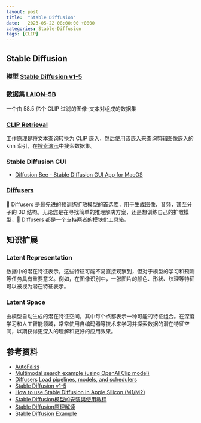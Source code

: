 ```yaml
---
layout: post
title:  "Stable Diffusion"
date:   2023-05-22 08:00:00 +0800
categories: Stable-Diffusion
tags: [CLIP]
---
```


## Stable Diffusion
### 模型 [Stable Diffusion v1-5](https://huggingface.co/runwayml/stable-diffusion-v1-5)

### 数据集 [LAION-5B](https://laion.ai/blog/laion-5b/)
一个由 58.5 亿个 CLIP 过滤的图像-文本对组成的数据集

### [CLIP Retrieval](https://knn.laion.ai/)
工作原理是将文本查询转换为 CLIP 嵌入，然后使用该嵌入来查询剪辑图像嵌入的 knn 索引，在[搜索演示](https://rom1504.github.io/clip-retrieval/)中搜索数据集。

### Stable Diffusion GUI
* [Diffusion Bee - Stable Diffusion GUI App for MacOS](https://github.com/divamgupta/diffusionbee-stable-diffusion-ui)

### [Diffusers](https://huggingface.co/docs/diffusers/index)
🤗 Diffusers 是最先进的预训练扩散模型的首选库，用于生成图像、音频，甚至分子的 3D 结构。无论您是在寻找简单的推理解决方案，还是想训练自己的扩散模型，🤗 Diffusers 都是一个支持两者的模块化工具箱。

## 知识扩展
### Latent Representation
数据中的潜在特征表示，这些特征可能不易直接观察到，但对于模型的学习和预测等任务具有重要意义。例如，在图像识别中，一张图片的颜色、形状、纹理等特征可以被视为潜在特征表示。

### Latent Space
由模型自动生成的潜在特征空间，其中每个点都表示一种可能的特征组合。在深度学习和人工智能领域，常常使用自编码器等技术来学习并探索数据的潜在特征空间，以期获得更深入的理解和更好的应用效果。

## 参考资料
* [AutoFaiss](https://github.com/criteo/autofaiss)
* [Multimodal search example (using OpenAI Clip model)](https://colab.research.google.com/github/criteo/autofaiss/blob/master/docs/notebooks/autofaiss_multimodal_search.ipynb)
* [Diffusers Load pipelines, models, and schedulers](https://huggingface.co/docs/diffusers/using-diffusers/loading)
* [Stable Diffusion v1-5](https://huggingface.co/runwayml/stable-diffusion-v1-5)
* [How to use Stable Diffusion in Apple Silicon (M1/M2)](https://huggingface.co/docs/diffusers/optimization/mps)
* [Stable Diffusion模型的安裝與使用教程](https://chrislee0728.medium.com/stable-diffusion模型的安裝與使用教程-12cbeeee7430)
* [Stable Diffusion原理解读](https://zhuanlan.zhihu.com/p/583124756)
* [Stable Diffusion Example](https://github.com/xuwenhao/geektime-ai-course/blob/main/24_stable_diffusion.ipynb)
